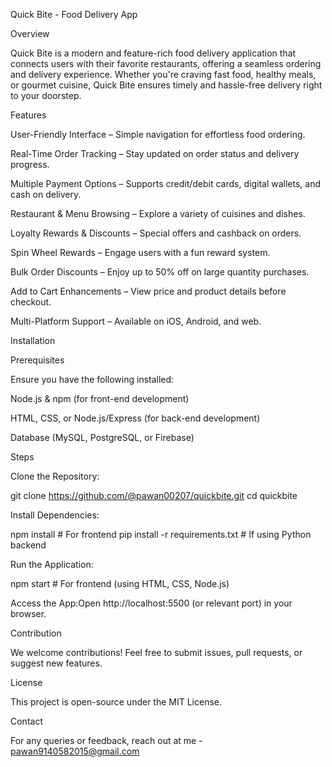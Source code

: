 Quick Bite - Food Delivery App

Overview

Quick Bite is a modern and feature-rich food delivery application that connects users with their favorite restaurants, offering a seamless ordering and delivery experience. Whether you're craving fast food, healthy meals, or gourmet cuisine, Quick Bite ensures timely and hassle-free delivery right to your doorstep.

Features

User-Friendly Interface – Simple navigation for effortless food ordering.

Real-Time Order Tracking – Stay updated on order status and delivery progress.

Multiple Payment Options – Supports credit/debit cards, digital wallets, and cash on delivery.

Restaurant & Menu Browsing – Explore a variety of cuisines and dishes.

Loyalty Rewards & Discounts – Special offers and cashback on orders.

Spin Wheel Rewards – Engage users with a fun reward system.

Bulk Order Discounts – Enjoy up to 50% off on large quantity purchases.

Add to Cart Enhancements – View price and product details before checkout.

Multi-Platform Support – Available on iOS, Android, and web.

Installation

Prerequisites

Ensure you have the following installed:

Node.js & npm (for front-end development)

HTML, CSS, or Node.js/Express (for back-end development)

Database (MySQL, PostgreSQL, or Firebase)

Steps

Clone the Repository:

git clone https://github.com/@pawan00207/quickbite.git
cd quickbite

Install Dependencies:

npm install  # For frontend
pip install -r requirements.txt  # If using Python backend


Run the Application:

npm start  # For frontend (using HTML, CSS, Node.js)

Access the App:Open http://localhost:5500 (or relevant port) in your browser.

Contribution

We welcome contributions! Feel free to submit issues, pull requests, or suggest new features.

License

This project is open-source under the MIT License.

Contact

For any queries or feedback, reach out at me - pawan9140582015@gmail.com
